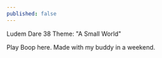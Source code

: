 ```yaml
---
published: false
---
```

Ludem Dare 38 Theme: "A Small World"

Play Boop here. Made with my buddy in a weekend.

